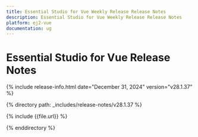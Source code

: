 ```yaml
---
title: Essential Studio for Vue Weekly Release Release Notes  
description: Essential Studio for Vue Weekly Release Release Notes  
platform: ej2-vue
documentation: ug
---
```


# Essential Studio for Vue  Release Notes  

{% include release-info.html date="December 31, 2024"  version="v28.1.37" %}

{% directory path: _includes/release-notes/v28.1.37 %}

{% include {{file.url}} %}

{% enddirectory %}